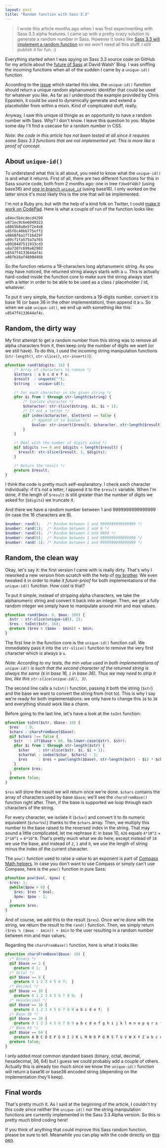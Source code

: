 ```yaml
---
layout: post
title: "Random function with Sass 3.3"
---
```


> I wrote this article months ago when I was first experimenting with Sass 3.3 alpha features. I came up with a pretty crazy solution to generate a random number in Sass. However it looks like [Sass 3.3 will implement a random function](https://github.com/nex3/sass/pull/968) so we won't need all this stuff. I still publish it for fun. :)

Everything started when I was spying on Sass 3.3 source code on GitHub for my article about the [future of Sass](http://davidwalsh.name/future-sass) at David Walsh' Blog. I was sniffing the incoming functions when all of the sudden I came by a `unique-id()` function.

According to the [issue](https://github.com/nex3/sass/issues/771) which started this idea, the `unique-id()` function should return a unique random alphanumeric identifier that could be used for whatever you like. As far as I understood the example provided by Chris Eppstein, it could be used to dynamically generate and extend a placeholder from within a mixin. Kind of complicated stuff, really.

Anyway, I saw this unique id thingie as an opportunity to have a random number with Sass. Why? I don't know. I leave this question to you. Maybe some day I'll find a usecase for a random number in CSS.

*Note: the code in this article has not been tested at all since it requires some Sass 3.3 functions that are not implemented yet. This is more like a proof of concept.*

## About `unique-id()`

To understand what this is all about, you need to know what the `unique-id()` is and what it returns. First of all, there are two different functions for this in Sass source code, both from 2 months ago: one in tree `f3be0f40b7` (using base36) and [one in branch `unique_id`](https://github.com/nex3/sass/blob/unique_id/lib/sass/script/functions.rb#L1645) (using base16). I only worked on the latter since it's most likely this is the one that will be implemented.

I'm not a Ruby pro, but with the help of a kind folk on Twitter, I could [make it work on CodePad](http://codepad.org/lojd8zLH). Here is what a couple of run of the function looks like:

```
u84ec5b4cdecd4299
u871ec9c6e6049323
u8865b8a8e572e4e8
u85f6c40bb775eff2
u8868f6a1f716d29f
u89cf1fa575a7a765
u89184d7511933cd3
u8a7287c699a82902
u8547f4133644af4c
u86fb16af4800d46b
```

So the function returns a 19-characters long alphanumeric string. As you may have noticed, the returned string always starts with a `u`. This is actually hard-coded inside the function core to make sure the string always start with a letter in order to be able to be used as a class / placeholder / id, whatever.

To put it very simple, the function randoms a 19-digits number, convert it to base 16 (or base 36 in the other implementation), then append it a `u`. So when we use `unique-id()`, we end up with something like this: `u8547f4133644af4c`.

## Random, the dirty way

My first attempt to get a random number from this string was to remove all alpha characters from it, then keep only the number of digits we want (or we still have). To do this, I used the incoming string manipulation functions (`str-length()`, `str-slice()`, `str-insert()`):

```scss
@function rand($digits: 16) {
    /* Array of characters to remove */
    $letters : a b c d e f u;
    $result  : unquote("");
    $string  : unique-id();

    /* For each character in the given string */
    @for $i from 1 through str-length($string) {
        /* Isolate character */
        $character: str-slice($string, $i, $i + 1);
        /* If not a letter */
        @if index($character, $letters) == false {
            /* Append it to $value */
            $value: str-insert($result, $character, str-length($result) + 1);
        }
    }

    /* Deal with the number of digits asked */
    @if $digits !== 0 and $digits < length($result) {
      $result: str-slice($result, 1, $digits);
    }

    /* Return the result */
    @return $result;
}
```

I think the code is pretty much self-explanatory. I check each character individually: if it's not a letter, I append it to the `$result` variable. When I'm done, if the length of `$result` is still greater than the number of digits we asked for (`$digits`) we truncate it.

And there we have a random number between 1 and 9999999999999999 (in case the 16 characters are 9).

```scss
$number: rand();   /* Random between 1 and 9999999999999999 */
$number: rand(1);  /* Random between 1 and 9 */
$number: rand(4);  /* Random between 1 and 9999 */
$number: rand(0);  /* Random between 1 and 9999999999999999 */
$number: rand(-1); /* Random between 1 and 9999999999999999 */

```

## Random, the clean way

Okay, let's say it: the first version I came with is really dirty. That's why I reworked a new version from scratch with the help of [my brother](https://twitter.com/l_giraudel). We even tweaked it in order to make it <em>future-proof</em> for both implementations of the `unique-id()` function. How cool is that?

To put it simple, instead of stripping alpha characters, we take the alphanumeric string and convert it back into an integer. Then, we get a fully random integer we simply have to manipulate around min and max values.

```scss
@function rand($min: 0, $max: 100) {
  $str : str-slice(unique-id(), 2);
  $res : toInt($str, 16);
  @return ($res % ($max - $min)) + $min;
}
```

The first line in the function core is the `unique-id()` function call. We immediately pass it into the `str-slice()` function to remove the very first character which is always a `u`.

*Note: According to my tests, the min value used in both implementations of `unique-id()` is such that the second character of the returned string is always the same (`8` in base 16, `1` in base 36). Thus we may need to strip it too, like this `str-slice(unique-id(), 3)`.*

The second line calls a `toInt()` function, passing it both the string (`$str`) and the base we want to convert the string from (not to). This is why I say we're ready for both implementations: we only have to change this `16` to `36` and everything should work like a charm.

Before going to the last line, let's have a look at the `toInt` function:

```scss
@function toInt($str, $base: 10) {
  $res   : 0;
  $chars : charsFromBase($base);
  @if $chars !== false {
    $str   : if($base < 64, to-lower-case($str), $str);
    @for $i from 1 through str-length($str) {
      $char    : str-slice($str, $i, $i + 1);
      $charVal : index($char, $chars) - 1;
      $res     : $res + pow(length($base), str-length($str) - $i) * $charVal;
    }
    @return $res;
  }
  @return false;
}
```

`$res` will store the result we will return once we're done. `$chars` contains the array of characters used by base `$base`; we'll see the `charsFromBase()` function right after. Then, if the base is supported we loop through each characters of the string.

For every character, we isolate it (`$char`) and convert it to its numeric equivalent (`$charVal`) thanks to the `$chars` array. Then, we multiply this number to the base raised to the reversed index in the string. That may sound a little complicated, let me rephrase it: in base 10, `426` equals `4*10^2` + `2*10^1` + `6*10^0`. That's pretty much what we do here, except instead of `10` we use the base, and instead of `2`, `1` and `0`, we use the length of string minus the index of the current character.

The `pow()` function used to raise a value to an exponent is part of [Compass Math helpers](http://compass-style.org/reference/compass/helpers/math/). In case you don't want to use Compass or simply can't use Compass, here is the `pow()` function in pure Sass:

```scss
@function pow($val, $pow) {
  $res: 1;
  @while($pow > 0) {
    $res: $res * $val;
    $pow: $pow - 1;
  }
  @return $res;
}
```

And of course, we add this to the result (`$res`). Once we're done with the string, we return the result to the `rand()` function. Then, we simply return `($res % ($max - $min)) + $min` to the user resulting in a random number between min and max values.

Regarding the `charsFromBase()` function, here is what it looks like:

```scss
@function charsFromBase($base: 10) {
  /* Binary */
  @if $base == 2 {
    @return 0 1;  }
  /* Octal */
  @if $base == 8 {
    @return 0 1 2 3 4 5 6 7;  }
  /* Decimal */
  @if $base == 10 {
    @return 0 1 2 3 4 5 6 7 8 9;  }
  /* Hexadecimal */
  @if $base == 16 {
    @return 0 1 2 3 4 5 6 7 8 9 a b c d e f;  }
  /* Base 36 */
  @if $base == 36 {
    @return 0 1 2 3 4 5 6 7 8 9 a b c d e f g h i j k l m n o p q r s t u v w x y z;  }
  /* Base 64 */
  @if $base == 64 {
    @return A B C D E F G H I J K L M N O P Q R S T U V W X Y Z a b c d e f g h i j k l m n o p q r s t u v w x y z 0 1 2 3 4 5 6 7 8 9 + /;  }
  @return false;
}
```

I only added most common standard bases (binary, octal, decimal, hexadecimal, 36, 64) but I guess we could probably add a couple of others. Actually this is already too much since we know the `unique-id()` function will return a base16 or base36 encoded string (depending on the implementation they'll keep).

## Final words

That's pretty much it. As I said at the beginning of the article, I couldn't try this code since neither the `unique-id()` nor the string manipulation functions are currently implemented in the Sass 3.3 Alpha version. So this is pretty much blind coding here!

If you think of anything that could improve this Sass random function, please be sure to tell. Meanwhile you can play with the code directly on [this pen](http://codepen.io/HugoGiraudel/pen/ohscb).
